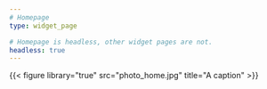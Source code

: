 ```yaml
---
# Homepage
type: widget_page

# Homepage is headless, other widget pages are not.
headless: true
---
```

{{< figure library="true" src="photo_home.jpg" title="A caption" >}}
